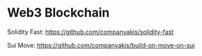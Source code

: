 # Web3 Blockchain

Solidity Fast:
https://github.com/companyakis/solidity-fast

Sui Move:
https://github.com/companyakis/build-on-move-on-sui
